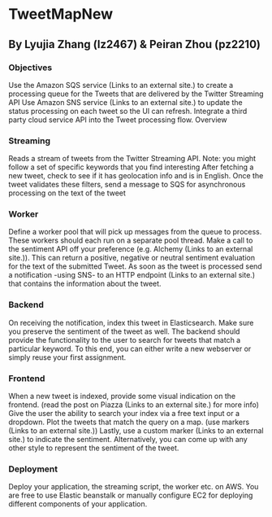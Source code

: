 # TweetMapNew

## By Lyujia Zhang (lz2467) & Peiran Zhou (pz2210)

### Objectives

Use the Amazon SQS service (Links to an external site.) to create a processing queue for the Tweets that are delivered by the Twitter Streaming API
Use Amazon SNS service (Links to an external site.) to update the status processing on each tweet so the UI can refresh.
Integrate a third party cloud service API into the Tweet processing flow.
Overview

### Streaming

Reads a stream of tweets from the Twitter Streaming API. Note: you might follow a set of specific keywords that you find interesting
After fetching a new tweet, check to see if it has geolocation info and is in English.
Once the tweet validates these filters, send a message to SQS for asynchronous processing on the text of the tweet

### Worker

Define a worker pool that will pick up messages from the queue to process. These workers should each run on a separate pool thread.
Make a call to the sentiment API off your preference (e.g. Alchemy (Links to an external site.)). This can return a positive, negative or neutral sentiment evaluation for the text of the submitted Tweet.
As soon as the tweet is processed send a notification -using SNS- to an HTTP endpoint (Links to an external site.) that contains the information about the tweet.

### Backend

On receiving the notification, index this tweet in Elasticsearch. Make sure you preserve the sentiment of the tweet as well.
The backend should provide the functionality to the user to search for tweets that match a particular keyword. To this end, you can either write a new webserver or simply reuse your first assignment.

### Frontend

When a new tweet is indexed, provide some visual indication on the frontend. (read the post on Piazza (Links to an external site.) for more info)
Give the user the ability to search your index via a free text input or a dropdown.
Plot the tweets that match the query on a map. (use markers (Links to an external site.))
Lastly, use a custom marker (Links to an external site.) to indicate the sentiment. Alternatively, you can come up with any other style to represent the sentiment of the tweet. 

### Deployment

Deploy your application, the streaming script, the worker etc. on AWS.
You are free to use Elastic beanstalk or manually configure EC2 for deploying different components of your application.
